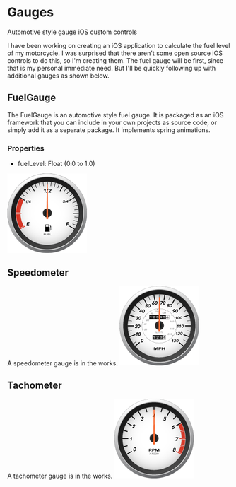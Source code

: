 # Gauges
Automotive style gauge iOS custom controls

I have been working on creating an iOS application to calculate
the fuel level of my motorcycle. I was surprised that there
aren't some open source iOS controls to do this, so I'm creating
them. The fuel gauge will be first, since that is my personal
immediate need. But I'll be quickly following up with additional
gauges as shown below.


## FuelGauge

The FuelGauge is an automotive style fuel gauge.
It is packaged as an iOS framework that you can include in your
own projects as source code, or simply add it as a separate package.
It implements spring animations.

### Properties

* fuelLevel: Float (0.0 to 1.0)

![Image of fuel gauge](/assets/FuelGauge180.png)

## Speedometer

A speedometer gauge is in the works.
![Image of speedometer gauge](/assets/Speedometer180.png)

## Tachometer

A tachometer gauge is in the works.
![Image of tachometer gauge](/assets/Tachometer180.png)
